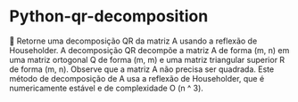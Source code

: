 # Python-qr-decomposition
:orange: Retorne uma decomposição QR da matriz A usando a reflexão de Householder. A decomposição QR decompõe a matriz A de forma (m, n) em uma matriz ortogonal Q de forma (m, m) e uma matriz triangular superior R de forma (m, n). Observe que a matriz A não precisa ser quadrada. Este método de decomposição de A usa a reflexão de Householder, que é numericamente estável e de complexidade O (n ^ 3).
